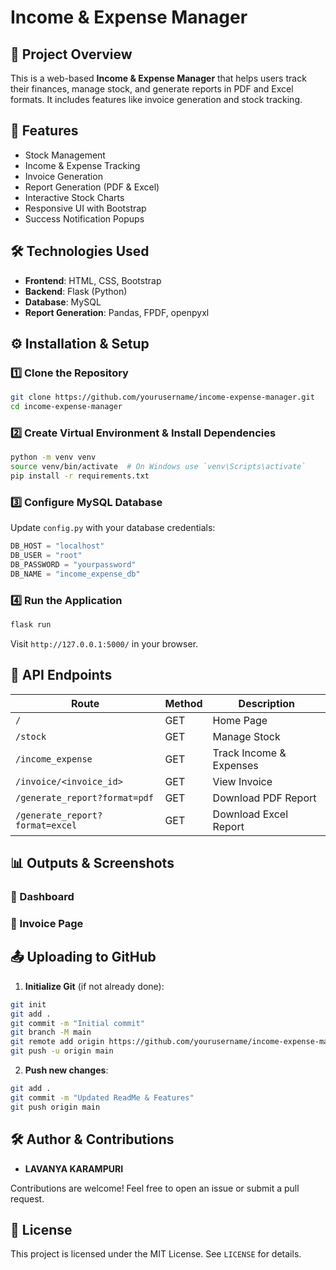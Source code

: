 # Income & Expense Manager

## 📌 Project Overview

This is a web-based **Income & Expense Manager** that helps users track their finances, manage stock, and generate reports in PDF and Excel formats. It includes features like invoice generation and stock tracking.

## 🚀 Features

- Stock Management
- Income & Expense Tracking
- Invoice Generation
- Report Generation (PDF & Excel)
- Interactive Stock Charts
- Responsive UI with Bootstrap
- Success Notification Popups

## 🛠️ Technologies Used

- **Frontend**: HTML, CSS, Bootstrap
- **Backend**: Flask (Python)
- **Database**: MySQL
- **Report Generation**: Pandas, FPDF, openpyxl

## ⚙️ Installation & Setup

### 1️⃣ Clone the Repository

```sh
git clone https://github.com/yourusername/income-expense-manager.git
cd income-expense-manager
```

### 2️⃣ Create Virtual Environment & Install Dependencies

```sh
python -m venv venv
source venv/bin/activate  # On Windows use `venv\Scripts\activate`
pip install -r requirements.txt
```

### 3️⃣ Configure MySQL Database

Update `config.py` with your database credentials:

```python
DB_HOST = "localhost"
DB_USER = "root"
DB_PASSWORD = "yourpassword"
DB_NAME = "income_expense_db"
```

### 4️⃣ Run the Application

```sh
flask run
```

Visit `http://127.0.0.1:5000/` in your browser.

## 📄 API Endpoints

| Route                           | Method | Description             |
| ------------------------------- | ------ | ----------------------- |
| `/`                             | GET    | Home Page               |
| `/stock`                        | GET    | Manage Stock            |
| `/income_expense`               | GET    | Track Income & Expenses |
| `/invoice/<invoice_id>`         | GET    | View Invoice            |
| `/generate_report?format=pdf`   | GET    | Download PDF Report     |
| `/generate_report?format=excel` | GET    | Download Excel Report   |

## 📊 Outputs & Screenshots

### 🔹 Dashboard



### 🔹 Invoice Page



## 📤 Uploading to GitHub

1. **Initialize Git** (if not already done):

```sh
git init
git add .
git commit -m "Initial commit"
git branch -M main
git remote add origin https://github.com/yourusername/income-expense-manager.git
git push -u origin main
```

2. **Push new changes**:

```sh
git add .
git commit -m "Updated ReadMe & Features"
git push origin main
```

## 🛠️ Author & Contributions

- **LAVANYA KARAMPURI**

Contributions are welcome! Feel free to open an issue or submit a pull request.

## 📜 License

This project is licensed under the MIT License. See `LICENSE` for details.
